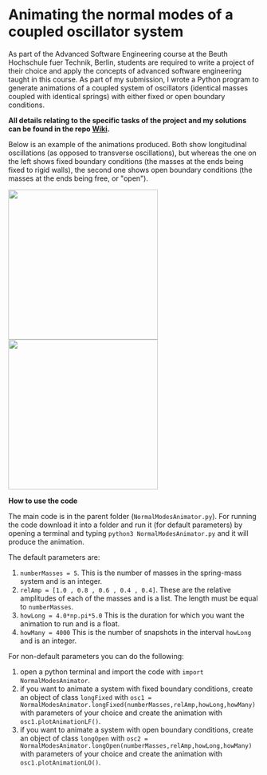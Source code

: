 # Animating the normal modes of a coupled oscillator system



As part of the Advanced Software Engineering course at the Beuth Hochschule fuer Technik, Berlin, students are required to write a project of their choice and apply the concepts of advanced software engineering taught in this course. As part of my submission, I wrote a Python program to generate animations of a coupled system of oscillators (identical masses coupled with identical springs) with either fixed or open boundary conditions.

**All details relating to the specific tasks of the project and my solutions can be found in the repo [Wiki](https://github.com/bhaskar-kamble/petprojectbeuth/wiki).**


Below is an example of the animations produced. Both show longitudinal oscillations (as opposed to transverse oscillations), but whereas the one on the left shows fixed boundary conditions (the masses at the ends being fixed to rigid walls), the second one shows open boundary conditions (the masses at the ends being free, or "open").

<img src="./FixedBCyoutube.gif" width="300">  <img src="./OpenBC.gif" width="300">

**How to use the code**

The main code is in the parent folder (`NormalModesAnimator.py`). For running the code download it into a folder and run it (for default parameters) by opening a terminal and typing `python3 NormalModesAnimator.py` and it will produce the animation.

The default parameters are:

1. `numberMasses = 5`. This is the number of masses in the spring-mass system and is an integer.
2. `relAmp = [1.0 , 0.8 , 0.6 , 0.4 , 0.4]`. These are the relative amplitudes of each of the masses and is a list. The length must be equal to `numberMasses`.
3. `howLong = 4.0*np.pi*5.0` This is the duration for which you want the animation to run and is a float.
4. `howMany = 4000` This is the number of snapshots in the interval `howLong` and is an integer.

For non-default parameters you can do the following:

1. open a python terminal and import the code with `import NormalModesAnimator`.
2. if you want to animate a system with fixed boundary conditions, create an object of class `longFixed` with `osc1 = NormalModesAnimator.longFixed(numberMasses,relAmp,howLong,howMany)` with parameters of your choice and create the animation with `osc1.plotAnimationLF()`.
3. if you want to animate a system with open boundary conditions, create an object of class `longOpen` with `osc2 = NormalModesAnimator.longOpen(numberMasses,relAmp,howLong,howMany)` with parameters of your choice and create the animation with `osc1.plotAnimationLO()`.




